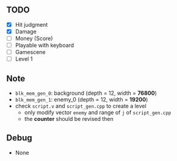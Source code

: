 TODO
---

- [x] Hit judgment
- [x] Damage
- [ ] Money (Score)
- [ ] Playable with keyboard
- [ ] Gamescene
- [ ] Level 1

Note
---

* `blk_mem_gen_0`: background (depth = 12, width = **76800**)
* `blk_mem_gen_1`: enemy_0 (depth = 12, width = **19200**)
* check `script.v` and `script_gen.cpp` to create a level
  * only modify vector `enemy` and range of `j` of `script_gen.cpp`
  * the **counter** should be revised then
 
Debug
---
* None
